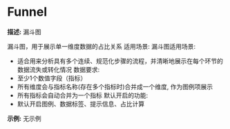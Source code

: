 # Funnel

**描述:**
漏斗图
  
  漏斗图，用于展示单一维度数据的占比关系
  适用场景:
  漏斗图适用场景:
  - 适合用来分析具有多个连续、规范化步骤的流程，并清晰地展示在每个环节的数据流失或转化情况
  数据要求:
  - 至少1个数值字段（指标）
  - 所有维度会与指标名称(存在多个指标时)合并成一个维度, 作为图例项展示
  - 所有指标会自动合并为一个指标
  默认开启的功能:
  - 默认开启图例、数据标签、提示信息、占比计算

**示例:**
无示例

